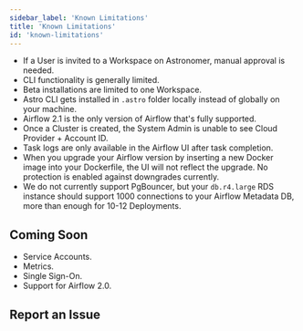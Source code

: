 ```yaml
---
sidebar_label: 'Known Limitations'
title: 'Known Limitations'
id: 'known-limitations'
---
```


- If a User is invited to a Workspace on Astronomer, manual approval is needed.
- CLI functionality is generally limited.
- Beta installations are limited to one Workspace.
- Astro CLI gets installed in `.astro` folder locally instead of globally on your machine.
- Airflow 2.1 is the only version of Airflow that's fully supported.
- Once a Cluster is created, the System Admin is unable to see Cloud Provider + Account ID.
- Task logs are only available in the Airflow UI after task completion.
- When you upgrade your Airflow version by inserting a new Docker image into your Dockerfile, the UI will not reflect the upgrade. No protection is enabled against downgrades currently.
- We do not currently support PgBouncer, but your `db.r4.large` RDS instance should support 1000 connections to your Airflow Metadata DB, more than enough for 10-12 Deployments.

## Coming Soon

- Service Accounts.
- Metrics.
- Single Sign-On.
- Support for Airflow 2.0.

## Report an Issue

